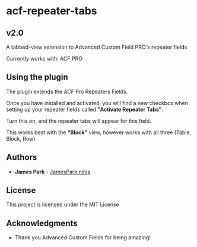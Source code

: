 # acf-repeater-tabs
## v2.0
A tabbed-view extension to Advanced Custom Field PRO's repeater fields

Currently works with: ACF PRO

## Using the plugin

The plugin extends the ACF Pro Repeaters Fields.

Once you have installed and activated, you will find a new checkbox when setting up your repeater fields called **"Activate Repeater Tabs"**.

Turn this on, and the repeater tabs will appear for this field.

This works best with the **"Block"** view, however works with all three (Table, Block, Row).

## Authors

* **James Park** - [JamesPark.ninja](https://github.com/JamesParkNINJA)

## License

This project is licensed under the MIT License

## Acknowledgments

* Thank you Advanced Custom Fields for being amazing!